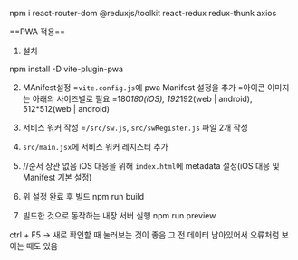 npm i react-router-dom @reduxjs/toolkit react-redux redux-thunk axios


==PWA 적용==
1.  설치

npm install -D vite-plugin-pwa

2.  MAnifest설정
=`vite.config.js`에 pwa Manifest 설정을 추가
=아이콘 이미지는 아래의 사이즈별로 필요
    =180*180(iOS), 192*192(web | android), 512*512(web | android)

3.  서비스 워커 작성
=`/src/sw.js`, `src/swRegister.js` 파일 2개 작성

4.  `src/main.jsx`에 서비스 워커 레지스터 추가

5.  //순서 상관 없음
iOS 대응을 위해 `index.html`에 metadata 설정(iOS 대응 및 Manifest 기본 설정)

6.  위 설정 완료 후 빌드
npm run build

7.  빌드한 것으로 동작하는 내장 서버 실행
npm run preview

ctrl + F5 -> 새로 확인할 때 눌러보는 것이 좋음 그 전 데이터 남아있어서 오류처럼 보이는 때도 있음